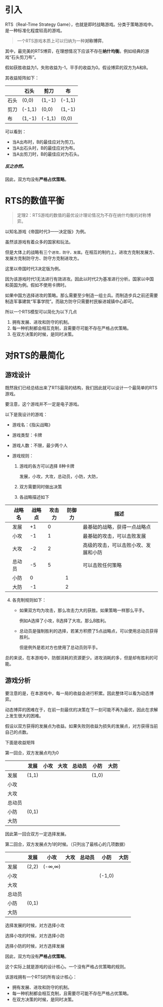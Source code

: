 # 引入

RTS（Real-Time Strategy Game），也就是即时战略游戏。分类于策略游戏中。是一种标准化程度较高的游戏。

> 一个RTS游戏本质上可以归纳为一种**对称博弈**。

其中，最完美的RTS博弈，在理想情况下应该不存在**纳什均衡**。例如经典的游戏“石头剪刀布”。

假如获胜收益为1，失败收益为-1，平手的收益为0。假设博弈的双方为A和B。

其收益矩阵如下：

|      | 石头   | 剪刀   | 布     |
| ---- | ------ | ------ | ------ |
| 石头 | (0,0)  | (1,-1) | (-1,1) |
| 剪刀 | (-1,1) | (0,0)  | (1,-1) |
| 布   | (1,-1) | (-1,1) | (0,0)  |

可以看到：

- 当A出布时，B的最佳应对为剪刀。
- 当A出石头时，B的最佳应对为布。
- 当A出剪刀时，B的最佳应对为石头。

##### 反之亦然。

因此，双方均没有**严格占优策略**。



# RTS的数值平衡

> 定理2：RTS游戏的数值的最优设计理论情况为不存在纳什均衡的对称博弈。

以知名游戏《帝国时代3——决定版》为例。

虽然该游戏有着众多的国家和玩法。

但是大体上的战略有三个`进攻，防守，发展`。在相互的制约上，进攻方克制发展方、发展方克制防守方、防守方克制进攻方。

这里以帝国时代3决定版为例。

因为该游戏时代1无法进行有效进攻。因此以时代2为基准进行分析。国家以中国和英国为例。假如不使用卡牌时。

如果中国方选择进攻的策略。那么需要至少制造一组士兵。而制造步兵之前还需要制造军事建筑“军事学院”。而敌方防守只需要村民躲进城镇中心即可。



所以一个RTS模型可以简化为以下几点

1. 拥有发展、进攻和防守的机制。
2. 每一种机制都会相互克制，且需要尽可能不存在严格占优策略。
3. 在双方决策的时候，是同时决策。







# 对RTS的最简化

## 游戏设计

既然我们已经总结出来了RTS最简的结构，我们因此就可以设计一个最简单的RTS游戏。

要注意，这个游戏并不一定是电子游戏。



以下是我设计的游戏：

- 游戏名：《指尖战略》

- 游戏类型：卡牌

- 游戏人数：不限，最少两个人

- 游戏规则：

  1. 游戏的各方可以选择 8种卡牌

     发展，小攻，大攻，总动员，小防，大防，

  2. 双方需要同时做出决策

  3. 各战略描述如下

|     | 战略名 | 战略点 | 攻击力 | 防御力 | 描述                 |
| --- | --- | --- | --- | --- | ------------------ |
|     | 发展  | +1  | 0   |     | 最基础的战略，获得一点战略点     |
|     | 小攻  | -1  | 1   |     | 最基础的攻击，可以击败发展      |
|     | 大攻  | -2  | 2   |     | 高级的攻击，可以击败小攻、发展和小防 |
|     | 总动员 | -5  | 5   |     | 可以击败任何策略           |
|     | 小防  | 0   |     | 1   |                    |
|     | 大防  | -1  |     | 2   |                    |

  4. 各克制规则如下：

     - 如果双方均为攻击，那么攻击力大的获胜。如果策略一样那么平手。

       例如A选择了小攻，B选择了大攻。那么B胜利。

     - 总动员是强制胜利的选择，若某方积攒了5点战略点，可以使用总动员获得胜利。

       但是例外是若对方也使用了总动员则平手。



总的来说，在本游戏中，防御消耗的资源更少。进攻消耗的多，但是却有胜利的可能。





## 游戏分析

要注意的是，在本游戏中，每一局的收益会进行积累。因此整体可以看为动态博弈。

动态博弈的困难在于，在前一刻最优的决策在下一刻可能不再为最优，因此在求解上发生很大的困难。



假设以双方获得的发展点为收益。如果失败则收益为损失的发展点，对方获得当前自己的点数。

下面是收益矩阵

第一回合，双方发展点均为0

|        | 发展  | 小攻 | 大攻 | 总动员 | 小防  | 大防 |
| ------ | ----- | ---- | ---- | ------ | ----- | ---- |
| 发展   | (1,1) |      |      |        | (1,0) |      |
| 小攻   |       |      |      |        |       |      |
| 大攻   |       |      |      |        |       |      |
| 总动员 |       |      |      |        |       |      |
| 小防   | (0,1) |      |      |        |       |      |
| 大防   |       |      |      |        |       |      |

因此第一回合双方一定选择发展。



第二回合，双方发展点为1的时候。（只列出了最核心的几项数据）

|        | 发展  | 小攻   | 大攻 | 总动员 | 小防   | 大防 |
| ------ | ----- | ------ | ---- | ------ | ------ | ---- |
| 发展   | (2,2) | (-∞,∞) |      |        |        |      |
| 小攻   |       |        |      |        | (-1,0) |      |
| 大攻   |       |        |      |        |        |      |
| 总动员 |       |        |      |        |        |      |
| 小防   | (0,1) |        |      |        |        |      |
| 大防   |       |        |      |        |        |      |

选择发展的时候，对方选择小攻

选择小攻的时候，对方选择小防

选择小防的时候，对方选择发展

因此，双方均没有**严格占优策略**。



这个实际上就是游戏的设计核心。一个没有严格占优策略的规则。

该游戏拥有一个RTS的所有设计核心：

- 拥有发展、进攻和防守的机制。
- 每一种机制都会相互克制，且需要尽可能不存在严格占优策略。
- 在双方决策的时候，是同时决策。





